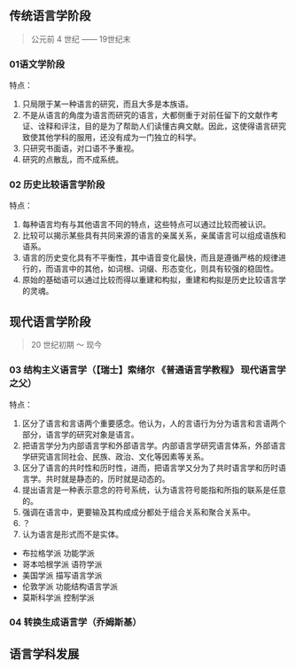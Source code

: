 
## 传统语言学阶段

> 公元前 4 世纪 —— 19世纪末

### 01语文学阶段

特点：
1. 只局限于某一种语言的研究，而且大多是本族语。
2. 不是从语言的角度为语言而研究的语言，大都侧重于对前任留下的文献作考证、诠释和评注，目的是为了帮助人们读懂古典文献。因此，这使得语言研究致使其他学科的服用，还没有成为一门独立的科学。
3. 只研究书面语，对口语不予重视。
4. 研究的点散乱，而不成系统。

### 02 历史比较语言学阶段

特点：
1. 每种语言均有与其他语言不同的特点，这些特点可以通过比较而被认识。
2. 比较可以揭示某些具有共同来源的语言的亲属关系，亲属语言可以组成语族和语系。
3. 语言的历史变化具有不平衡性，其中语音变化最快，而且是遵循严格的规律进行的，而语言中的其他，如词根、词缀、形态变化，则具有较强的稳固性。
4. 原始的基础语可以通过比较而得以重建和构拟，重建和构拟是历史比较语言学的灵魂。

## 现代语言学阶段
> 20 世纪初期 ～ 现今

### 03 结构主义语言学（【瑞士】索绪尔 《普通语言学教程》 现代语言学之父）

特点：
1. 区分了语言和言语两个重要感念。他认为，人的言语行为分为语言和言语两个部分，语言学的研究对象是语言。
2. 把语言学分为内部语言学和外部语言学。内部语言学研究语言体系，外部语言学研究语言同社会、民族、政治、文化等因素等关系。
3. 区分了语言的共时性和历时性，进而，把语言学又分为了共时语言学和历时语言学。共时就是静态的，历时就是动态的。
4. 提出语言是一种表示意念的符号系统，认为语言符号能指和所指的联系是任意的。
5. 强调在语言中，更要输及其构成成分都处于组合关系和聚合关系中。
6. ？
7. 认为语言是形式而不是实体。

- 布拉格学派 功能学派
- 哥本哈根学派 语符学派
- 美国学派 描写语言学派
- 伦敦学派 功能结构语言学派
- 莫斯科学派 控制学派

### 04 转换生成语言学（乔姆斯基）

## 语言学科发展



